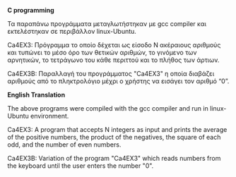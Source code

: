 **C programming**

Τα παραπάνω προγράμματα μεταγλωτήστηκαν με gcc compiler και εκτελέστηκαν σε περιβάλλον linux-Ubuntu.

Ca4EX3: Πρόγραμμα το οποίο δέχεται ως είσοδο Ν ακέραιους αριθμούς και τυπώνει το μέσο όρο των θετικών αριθμών, το γινόμενο των αρνητικών, το τετράγωνο του κάθε περιττού και το πλήθος των άρτιων. 

Ca4EX3B: Παραλλαγή του προγράμματος "Ca4EX3" η οποία διαβάζει αριθμούς από το πληκτρολόγιο μέχρι ο χρήστης να εισάγει τον αριθμό “0”.

**English Translation**

The above programs were compiled with the gcc compiler and run in linux-Ubuntu environment.

Ca4EX3: A program that accepts N integers as input and prints the average of the positive numbers, the product of the negatives, the square of each odd, and the number of even numbers.

Ca4EX3B: Variation of the program "Ca4EX3" which reads numbers from the keyboard until the user enters the number "0".
